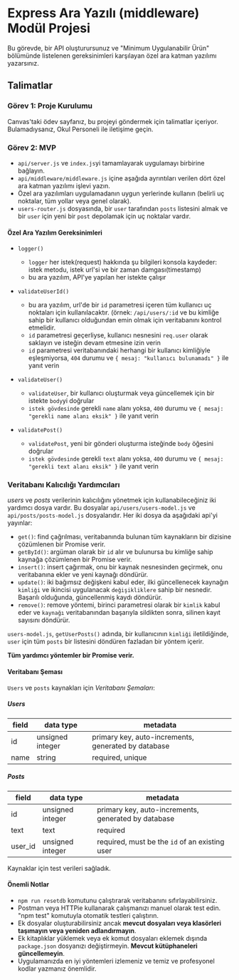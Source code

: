 # Express Ara Yazılı (middleware) Modül Projesi

Bu görevde, bir API oluşturursunuz ve "Minimum Uygulanabilir Ürün" bölümünde listelenen gereksinimleri karşılayan özel ara katman yazılımı yazarsınız.

## Talimatlar

### Görev 1: Proje Kurulumu

Canvas'taki ödev sayfanız, bu projeyi göndermek için talimatlar içeriyor. Bulamadıysanız, Okul Personeli ile iletişime geçin.

### Görev 2: MVP

- `api/server.js` ve `index.js`yi tamamlayarak uygulamayı birbirine bağlayın.
- `api/middleware/middleware.js` içine aşağıda ayrıntıları verilen dört özel ara katman yazılımı işlevi yazın.
- Özel ara yazılımları uygulamadanın uygun yerlerinde kullanın (belirli uç noktalar, tüm yollar veya genel olarak).
- `users-router.js` dosyasında, bir `user` tarafından `posts` listesini almak ve bir `user` için yeni bir `post` depolamak için uç noktalar vardır.

#### Özel Ara Yazılım Gereksinimleri

- `logger()`

  - `logger` her istek(request) hakkında şu bilgileri konsola kaydeder: istek metodu, istek url'si ve bir zaman damgası(timestamp)
  - bu ara yazılım, API'ye yapılan her istekte çalışır

- `validateUserId()`

  - bu ara yazılım, url'de bir `id` parametresi içeren tüm kullanıcı uç noktaları için kullanılacaktır. (örnek: `/api/users/:id` ve bu kimliğe sahip bir kullanıcı olduğundan emin olmak için veritabanını kontrol etmelidir.
  - `id` parametresi geçerliyse, kullanıcı nesnesini `req.user` olarak saklayın ve isteğin devam etmesine izin verin
  - `id` parametresi veritabanındaki herhangi bir kullanıcı kimliğiyle eşleşmiyorsa, `404` durumu ve `{ mesaj: "kullanıcı bulunamadı" }` ile yanıt verin

- `validateUser()`

  - `validateUser`, bir kullanıcı oluşturmak veya güncellemek için bir istekte `body`yi doğrular
  - `istek gövdesinde` gerekli `name` alanı yoksa, `400` durumu ve `{ mesaj: "gerekli name alanı eksik" }` ile yanıt verin

- `validatePost()`

  - `validatePost`, yeni bir gönderi oluşturma isteğinde `body` öğesini doğrular
  - `istek gövdesinde` gerekli `text` alanı yoksa, `400` durumu ve `{ mesaj: "gerekli text alanı eksik" }` ile yanıt verin

### Veritabanı Kalıcılığı Yardımcıları

_users_ ve _posts_ verilerinin kalıcılığını yönetmek için kullanabileceğiniz iki yardımcı dosya vardır. Bu dosyalar `api/users/users-model.js` ve `api/posts/posts-model.js` dosyalarıdır. Her iki dosya da aşağıdaki api'yi yayınlar:

- `get()`: find çağrılması, veritabanında bulunan tüm kaynakların bir dizisine çözümlenen bir Promise verir.
- `getById()`: argüman olarak bir `id` alır ve bulunursa bu kimliğe sahip kaynağa çözümlenen bir Promise verir.
- `insert()`: insert çağırmak, onu bir kaynak nesnesinden geçirmek, onu veritabanına ekler ve yeni kaynağı döndürür.
- `update()`: iki bağımsız değişkeni kabul eder, ilki güncellenecek kaynağın `kimliği` ve ikincisi uygulanacak `değişikliklere` sahip bir nesnedir. Başarılı olduğunda, güncellenmiş kaydı döndürür.
- `remove()`: remove yöntemi, birinci parametresi olarak bir `kimlik` kabul eder ve `kaynağı` veritabanından başarıyla sildikten sonra, silinen kayıt sayısını döndürür.

`users-model.js`, `getUserPosts()` adında, bir kullanıcının `kimliği` iletildiğinde, `user` için tüm `posts` bir listesini döndüren fazladan bir yöntem içerir.

**Tüm yardımcı yöntemler bir Promise verir.**

#### Veritabanı Şeması

`Users` ve `posts` kaynakları için _Veritabanı Şemaları_:

##### Users

| field | data type        | metadata                                              |
| ----- | ---------------- | ----------------------------------------------------- |
| id    | unsigned integer | primary key, auto-increments, generated by database   |
| name  | string           | required, unique                                      |

##### Posts

| field   | data type        | metadata                                            |
| ------- | ---------------- | --------------------------------------------------- |
| id      | unsigned integer | primary key, auto-increments, generated by database |
| text    | text             | required                                            |
| user_id | unsigned integer | required, must be the `id` of an existing user      |

Kaynaklar için test verileri sağladık.

#### Önemli Notlar

- `npm run resetdb` komutunu çalıştırarak veritabanını sıfırlayabilirsiniz.
- Postman veya HTTPie kullanarak çalışmanızı manuel olarak test edin. "npm test" komutuyla otomatik testleri çalıştırın.
- Ek dosyalar oluşturabilirsiniz ancak **mevcut dosyaları veya klasörleri taşımayın veya yeniden adlandırmayın**.
- Ek kitaplıklar yüklemek veya ek komut dosyaları eklemek dışında `package.json` dosyanızı değiştirmeyin. **Mevcut kütüphaneleri güncellemeyin**.
- Uygulamanızda en iyi yöntemleri izlemeniz ve temiz ve profesyonel kodlar yazmanız önemlidir.
